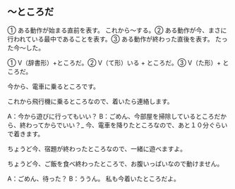 
## 〜ところだ
① ある動作が始まる直前を表す。
これから〜する。② ある動作が今、まさに行われている最中であることを表す。③ ある動作が終わった直後を表す。
たった今〜した。

① V（辞書形）+ところだ。② V（て形）いる + ところだ。③ V（た形）+ ところだ。

今から、電車に乗るところです。

これから飛行機に乗るところなので、着いたら連絡します。

A：今から遊びに行ってもいい？ B：ごめん、今部屋を掃除しているところだから、終わってからでいい？_
今、電車を降りたところなので、あと１０分ぐらいで着きます。

ちょうど今、宿題が終わったところなので、一緒に遊べますよ。

ちょうど今、ご飯を食べ終わったところで、お腹いっぱいなので動けません。

A：ごめん、待った？ B：ううん。
私も今着いたところだよ。

